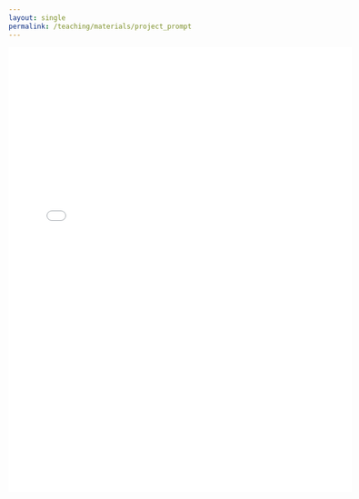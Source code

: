 ```yaml
---
layout: single
permalink: /teaching/materials/project_prompt
---
```

<embed src="/assets/pdf/major_assignment_kwang.pdf" type="application/pdf" width="604px" height="782px" />
